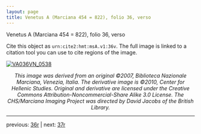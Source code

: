 ```yaml
---
layout: page
title: Venetus A (Marciana 454 = 822), folio 36, verso
---
```


Venetus A (Marciana 454 = 822), folio 36, verso

Cite this object as `urn:cite2:hmt:msA.v1:36v`.  The full image is linked to a citation tool you can use to cite regions of the image.

[![VA036VN_0538](http://www.homermultitext.org/iipsrv?IIIF=/project/homer/pyramidal/deepzoom/hmt/vaimg/2017a/VA036VN_0538.tif/full/800,/0/default.jpg)](http://www.homermultitext.org/ict2/?urn=urn:cite2:hmt:vaimg.2017a:VA036VN_0538) 

<p style="text-align: center; font-style: italic;">This image was derived from an original ©2007, Biblioteca Nazionale Marciana, Venezia, Italia. The derivative image is ©2010, Center for Hellenic Studies. Original and derivative are licensed under the Creative Commons Attribution-Noncommercial-Share Alike 3.0 License. The CHS/Marciana Imaging Project was directed by David Jacobs of the British Library.</p>

---

previous: [36r](../36r/) | next: [37r](../37r/)